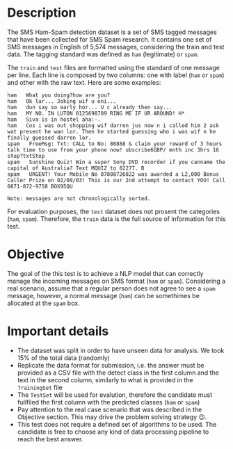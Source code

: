 # Description

The SMS Ham-Spam detection dataset is a set of SMS tagged messages that have been collected for SMS Spam research. It contains one set of SMS messages in English of 5,574 messages, considering the train and test data. The tagging standard was defined as `ham` (legitimate) or `spam`. 

The `train` and `test` files are formatted using the standard of one message per line. Each line is composed by two columns: one with label (`ham` or `spam`) and other with the raw text. Here are some examples:

```
ham   What you doing?how are you?
ham   Ok lar... Joking wif u oni...
ham   dun say so early hor... U c already then say...
ham   MY NO. IN LUTON 0125698789 RING ME IF UR AROUND! H*
ham   Siva is in hostel aha:-.
ham   Cos i was out shopping wif darren jus now n i called him 2 ask wat present he wan lor. Then he started guessing who i was wif n he finally guessed darren lor.
spam   FreeMsg: Txt: CALL to No: 86888 & claim your reward of 3 hours talk time to use from your phone now! ubscribe6GBP/ mnth inc 3hrs 16 stop?txtStop
spam   Sunshine Quiz! Win a super Sony DVD recorder if you canname the capital of Australia? Text MQUIZ to 82277. B
spam   URGENT! Your Mobile No 07808726822 was awarded a L2,000 Bonus Caller Prize on 02/09/03! This is our 2nd attempt to contact YOU! Call 0871-872-9758 BOX95QU
```

    Note: messages are not chronologically sorted.

For evaluation purposes, the `test` dataset does not prosent the categories (`ham`, `spam`). Therefore, the `train` data is the full source of information for this test.

# Objective

The goal of the this test is to achieve a NLP model that can correctly manage the incoming messages on SMS format (`ham` or `spam`). Considering a real scenario, assume that a regular person does not agree to see a `spam` message, however, a normal message (`ham`) can be somethimes be allocated at the `spam` box.

# Important details

- The dataset was split in order to have unseen data for analysis. We took 15% of the total data (randomly)
- Replicate the data format for submission, i.e. the answer must be provided as a CSV file with the detect class in the first column and the text in the second column, similarly to what is provided in the `TrainingSet` file
- The `TestSet` will be used for evalution, therefore the candidate must fullfiled the first column with the predicted classes (`ham` or `spam`)
- Pay attention to the real case scenario that was described in the Objective section. This may drive the problem solving strategy :wink:.
- This test does not require a defined set of algorithms to be used. The candidate is free to choose any kind of data processing pipeline to reach the best answer.
